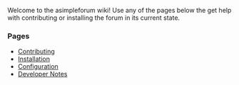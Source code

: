 Welcome to the asimpleforum wiki! Use any of the pages below the get help with contributing or installing the forum in its current state.

### Pages
* [Contributing](Contributing)
* [Installation](Installation)
* [Configuration](Config-Example)
* [Developer Notes](Developer-Notes)

